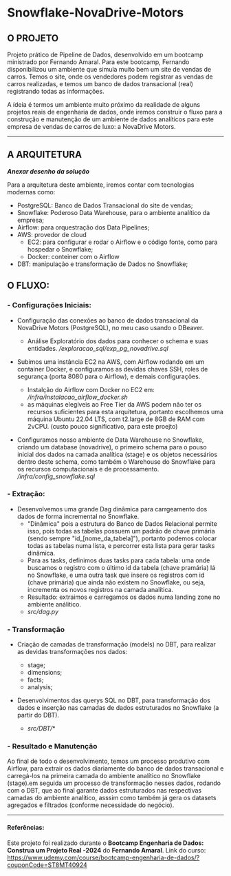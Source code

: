 # Snowflake-NovaDrive-Motors

## O PROJETO

Projeto prático de Pipeline de Dados, desenvolvido em um bootcamp ministrado por Fernando Amaral.
Para este bootcamp, Fernando disponibilizou um ambiente que simula muito bem um site de vendas de carros. Temos o site, onde os vendedores podem registrar as vendas de carros realizadas, e temos um banco de dados transacional (real) registrando todas as informações.

A ídeia é termos um ambiente muito próximo da realidade de alguns projetos reais de engenharia de dados, onde iremos construir o fluxo para a construção e manutenção de um ambiente de dados analíticos para este empresa de vendas de carros de luxo: a NovaDrive Motors.
*******

## A ARQUITETURA

***Anexar desenho da solução***

Para a arquitetura deste ambiente, iremos contar com tecnologias modernas como:
- PostgreSQL: Banco de Dados Transacional do site de vendas;
- Snowflake: Poderoso Data Warehouse, para o ambiente analítico da empresa;
- Airflow: para orquestração dos Data Pipelines;
- AWS: provedor de cloud 
    - EC2: para configurar e rodar o Airflow e o código fonte, como para hospedar o Snowflake;
    - Docker: conteiner com o Airflow
- DBT: manipulação e transformação de Dados no Snowflake;

## O FLUXO:

### - Configurações Iniciais:

- Configuração das conexões ao banco de dados transacional da NovaDrive Motors (PostgreSQL), no meu caso usando o DBeaver.
    - Análise Exploratório dos dados para conhecer o schema e suas entidades. */exploracao_sql/exp_pg_novadrive.sql*

- Subimos uma instância EC2 na AWS, com Airflow rodando em um container Docker, e configuramos as devidas chaves SSH, roles de segurança (porta 8080 para o Airflow), e demais configurações. 
    - Instalção do Airflow com Docker no EC2 em: */infra/instalacao_airflow_docker.sh*
    - as máquinas elegíveis ao Free Tier da AWS podem não ter os recursos suficientes para esta arquitetura, portanto escolhemos uma máquina Ubuntu 22.04 LTS, com t2.large de 8GB de RAM com 2vCPU. (custo pouco significativo, para este proejto)

- Configuramos nosso ambiente de Data Warehouse no Snowflake, criando um database (novadrive), o primeiro schema para o pouso inicial dos dados na camada analítica (stage) e os objetos necessários dentro deste schema, como também o Warehouse do Snowflake para os recursos computacionais e de processamento. */infra/config_snowflake.sql*

### - Extração:

- Desenvolvemos uma grande Dag dinâmica para carrgeamento dos dados de forma incremental no Snowflake.
    - "Dinâmica" pois a estrutura do Banco de Dados Relacional permite isso, pois todas as tabelas possuem um padrão de chave primária (sendo sempre "id_[nome_da_tabela]"), portanto podemos colocar todas as tabelas numa lista, e percorrer esta lista para gerar tasks dinâmica.
    - Para as tasks, definimos duas tasks para cada tabela: uma onde buscamos o registro com o último id da tabela (chave pramária) lá no Snowflake, e uma outra task que insere os registros com id (chave primária) que ainda não existem no Snowflake, ou seja, incrementa os novos registros na camada analítica.
    - Resultado: extraimos e carregamos os dados numa landing zone no ambiente análitico.
    - *src/dag.py*

### - Transformação

- Criação de camadas de transformação (models) no DBT, para realizar as devidas transformações nos dados:
    - stage;
    - dimensions;
    - facts;
    - analysis;

- Desenvolvimentos das querys SQL no DBT, para transformação dos dados e inserção nas camadas de dados estruturados no Snowflake (a partir do DBT).
    - *src/DBT/**

### - Resultado e Manutenção

Ao final de todo o desenvolvimento, temos um processo produtivo com Airflow, para extrair os dados diariamente do banco de dados transacional e carregá-los na primeira camada do ambiente analítico no Snowflake (stage).em seguida um processo de transformação nesses dados, rodando com o DBT, que ao final garante dados estruturados nas respectivas camadas do ambiente analítico, asssim como também já gera os datasets agregados e filtrados (conforme necessidade do negócio).

---
#### Referências:

Este projeto foi realizado durante o **Bootcamp Engenharia de Dados: Construa um Projeto Real -2024** do **Fernando Amaral**.
Link do curso: https://www.udemy.com/course/bootcamp-engenharia-de-dados/?couponCode=ST8MT40924
